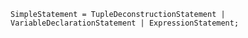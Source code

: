 <!-- This file is generated automatically by infrastructure scripts. Please don't edit by hand. -->

```{ .ebnf .slang-ebnf #SimpleStatement }
SimpleStatement = TupleDeconstructionStatement | VariableDeclarationStatement | ExpressionStatement;
```
